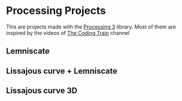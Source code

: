 # Processing Projects

This are projects made with the [Processing 3](https://processing.org/) library. Most of them are inspired by the videos of [The Coding Train](https://www.youtube.com/channel/UCvjgXvBlbQiydffZU7m1_aw) channel

## Lemniscate

## Lissajous curve + Lemniscate

## Lissajous curve 3D

